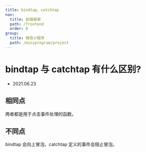```yaml
---
title: bindtap、catchtap
nav:
  title: 前端框架
  path: /frontend
  order: 0
group:
  title: 微信小程序
  path: /miniprogram/project
---
```


# bindtap 与 catchtap 有什么区别?

- 2021.06.23

## 相同点

两者都是用于点击事件处理的函数。

## 不同点

bindtap 会向上冒泡，catchtap 定义的事件会阻止冒泡。
